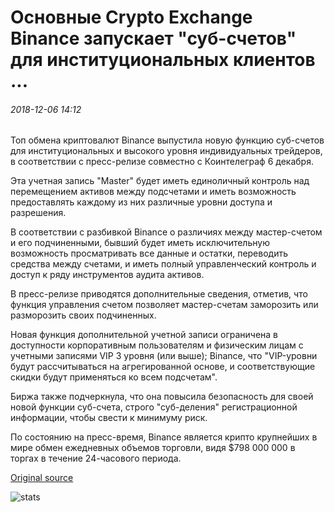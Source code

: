 # Основные Crypto Exchange Binance запускает "суб-счетов" для институциональных клиентов ...

###### 2018-12-06 14:12

Топ обмена криптовалют Binance выпустила новую функцию суб-счетов для институциональных и высокого уровня индивидуальных трейдеров, в соответствии с пресс-релизе совместно с Коинтелеграф 6 декабря.

Эта учетная запись "Master" будет иметь единоличный контроль над перемещением активов между подсчетами и иметь возможность предоставлять каждому из них различные уровни доступа и разрешения.

В соответствии с разбивкой Binance о различиях между мастер-счетом и его подчиненными, бывший будет иметь исключительную возможность просматривать все данные и остатки, переводить средства между счетами, и иметь полный управленческий контроль и доступ к ряду инструментов аудита активов.

В пресс-релизе приводятся дополнительные сведения, отметив, что функция управления счетом позволяет мастер-счетам заморозить или разморозить своих подчиненных.

Новая функция дополнительной учетной записи ограничена в доступности корпоративным пользователям и физическим лицам с учетными записями VIP 3 уровня (или выше); Binance, что "VIP-уровни будут рассчитываться на агрегированной основе, и соответствующие скидки будут применяться ко всем подсчетам".

Биржа также подчеркнула, что она повысила безопасность для своей новой функции суб-счета, строго "суб-деления" регистрационной информации, чтобы свести к минимуму риск.

По состоянию на пресс-время, Binance является крипто крупнейших в мире обмен ежедневных объемов торговли, видя $798 000 000 в торгах в течение 24-часового периода.

[Original source](https://cointelegraph.com/news/major-crypto-exchange-binance-launches-sub-accounts-for-institutional-clients)

![stats](https://c.statcounter.com/11760860/0/a89fa40b/1/ "stats")